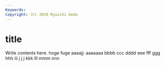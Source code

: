 ```yaml
---
Keywords:
Copyright: (C) 2019 Ryuichi Ueda
---
```


# title

Write contents here.
hoge
fuge
aaaajj:
aaaaaaa
bbbb
ccc
dddd
eee
fff
ggg
hhh
iii
j j j 
kkk
lll
mmm
nnn

